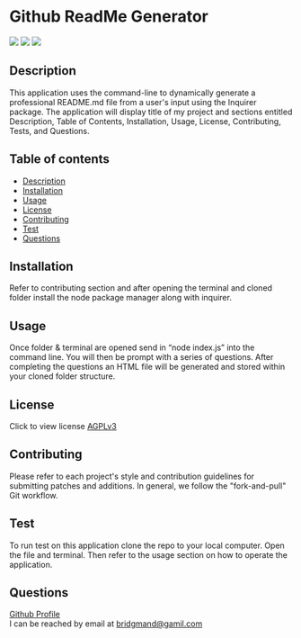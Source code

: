 
#  Github ReadMe Generator


![](https://img.shields.io/badge/license-AGPLv3-red)
![](https://img.shields.io/badge/issues-AGPLv3-red)
![](https://img.shields.io/badge/forks-AGPLv3-red)
       

## Description
  
This application uses the command-line to dynamically generate a professional README.md file from a user's input using the Inquirer package.  The application will display title of my project and sections entitled Description, Table of Contents, Installation, Usage, License, Contributing, Tests, and Questions.

## Table of contents

 - [Description](#Description)
 - [Installation](#installation)
 - [Usage](#Usage)
 - [License](#License)
 - [Contributing](#Contributing)
 - [Test](#Test)
 - [Questions](#Questions)
 
## Installation
Refer to contributing section and after opening the terminal and cloned folder install the node package manager along with inquirer.

## Usage
Once folder & terminal are opened send in “node index.js” into the command line.  You will then be prompt with a series of questions.  After completing the questions an HTML file will be generated and stored within your cloned folder structure.

## License

Click to view license [AGPLv3](https://choosealicense.com/licenses/agpl-3.0/)

## Contributing
Please refer to each project's style and contribution guidelines for submitting patches and additions. In general, we follow the "fork-and-pull" Git workflow.

## Test
To run test on this application clone the repo to your local computer.  Open the file and terminal.  Then refer to the usage section on how to operate the application.

## Questions
[Github Profile](https://github.com/dbridgman1)
<br>
I can be reached by email at bridgmand@gamil.com
  
